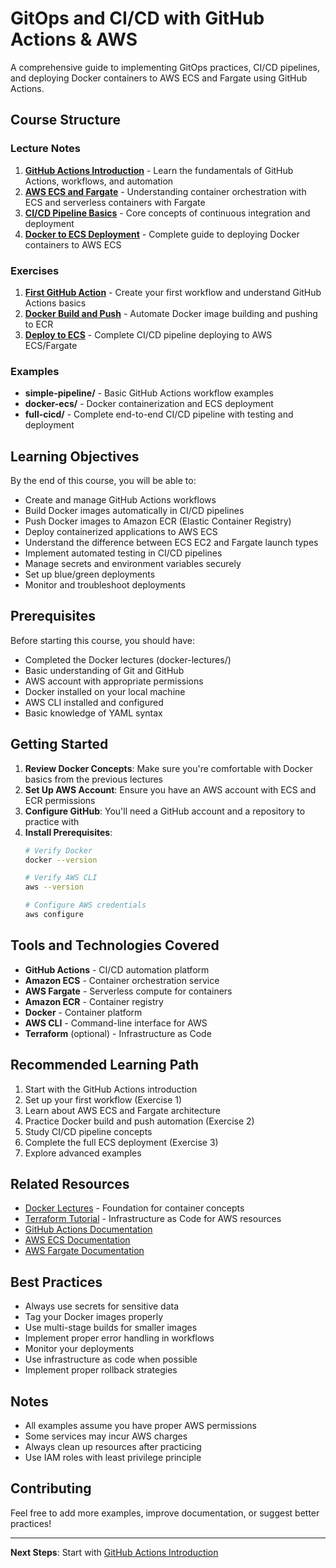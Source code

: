 # GitOps and CI/CD with GitHub Actions & AWS

A comprehensive guide to implementing GitOps practices, CI/CD pipelines, and deploying Docker containers to AWS ECS and Fargate using GitHub Actions.

## Course Structure

### Lecture Notes
1. **[GitHub Actions Introduction](notes/01-github-actions-introduction.md)** - Learn the fundamentals of GitHub Actions, workflows, and automation
2. **[AWS ECS and Fargate](notes/02-aws-ecs-fargate.md)** - Understanding container orchestration with ECS and serverless containers with Fargate
3. **[CI/CD Pipeline Basics](notes/03-cicd-pipeline-basics.md)** - Core concepts of continuous integration and deployment
4. **[Docker to ECS Deployment](notes/04-docker-to-ecs.md)** - Complete guide to deploying Docker containers to AWS ECS

### Exercises
1. **[First GitHub Action](exercises/01-first-github-action.md)** - Create your first workflow and understand GitHub Actions basics
2. **[Docker Build and Push](exercises/02-docker-build-push.md)** - Automate Docker image building and pushing to ECR
3. **[Deploy to ECS](exercises/03-deploy-to-ecs.md)** - Complete CI/CD pipeline deploying to AWS ECS/Fargate

### Examples
- **simple-pipeline/** - Basic GitHub Actions workflow examples
- **docker-ecs/** - Docker containerization and ECS deployment
- **full-cicd/** - Complete end-to-end CI/CD pipeline with testing and deployment

## Learning Objectives

By the end of this course, you will be able to:
- Create and manage GitHub Actions workflows
- Build Docker images automatically in CI/CD pipelines
- Push Docker images to Amazon ECR (Elastic Container Registry)
- Deploy containerized applications to AWS ECS
- Understand the difference between ECS EC2 and Fargate launch types
- Implement automated testing in CI/CD pipelines
- Manage secrets and environment variables securely
- Set up blue/green deployments
- Monitor and troubleshoot deployments

## Prerequisites

Before starting this course, you should have:
- Completed the Docker lectures (docker-lectures/)
- Basic understanding of Git and GitHub
- AWS account with appropriate permissions
- Docker installed on your local machine
- AWS CLI installed and configured
- Basic knowledge of YAML syntax

## Getting Started

1. **Review Docker Concepts**: Make sure you're comfortable with Docker basics from the previous lectures
2. **Set Up AWS Account**: Ensure you have an AWS account with ECS and ECR permissions
3. **Configure GitHub**: You'll need a GitHub account and a repository to practice with
4. **Install Prerequisites**:
   ```bash
   # Verify Docker
   docker --version
   
   # Verify AWS CLI
   aws --version
   
   # Configure AWS credentials
   aws configure
   ```

## Tools and Technologies Covered

- **GitHub Actions** - CI/CD automation platform
- **Amazon ECS** - Container orchestration service
- **AWS Fargate** - Serverless compute for containers
- **Amazon ECR** - Container registry
- **Docker** - Container platform
- **AWS CLI** - Command-line interface for AWS
- **Terraform** (optional) - Infrastructure as Code

## Recommended Learning Path

1. Start with the GitHub Actions introduction
2. Set up your first workflow (Exercise 1)
3. Learn about AWS ECS and Fargate architecture
4. Practice Docker build and push automation (Exercise 2)
5. Study CI/CD pipeline concepts
6. Complete the full ECS deployment (Exercise 3)
7. Explore advanced examples

## Related Resources

- [Docker Lectures](../docker-lectures/) - Foundation for container concepts
- [Terraform Tutorial](../terraform-tutorial/) - Infrastructure as Code for AWS resources
- [GitHub Actions Documentation](https://docs.github.com/en/actions)
- [AWS ECS Documentation](https://docs.aws.amazon.com/ecs/)
- [AWS Fargate Documentation](https://docs.aws.amazon.com/fargate/)

## Best Practices

- Always use secrets for sensitive data
- Tag your Docker images properly
- Use multi-stage builds for smaller images
- Implement proper error handling in workflows
- Monitor your deployments
- Use infrastructure as code when possible
- Implement proper rollback strategies

## Notes

- All examples assume you have proper AWS permissions
- Some services may incur AWS charges
- Always clean up resources after practicing
- Use IAM roles with least privilege principle

## Contributing

Feel free to add more examples, improve documentation, or suggest better practices!

---

**Next Steps**: Start with [GitHub Actions Introduction](notes/01-github-actions-introduction.md)

